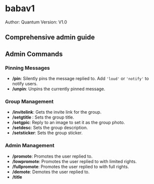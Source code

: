 # babav1

Author: Quantum
Version: V1.0

Comprehensive admin guide
---

## Admin Commands

### Pinning Messages
- **/pin**: Silently pins the message replied to. Add `'loud'` or `'notify'` to notify users.
- **/unpin**: Unpins the currently pinned message.

### Group Management
- **/invitelink**: Gets the invite link for the group.
- **/setgtitle <text>**: Sets the group title.
- **/setgpic**: Reply to an image to set it as the group photo.
- **/setdesc**: Sets the group description.
- **/setsticker**: Sets the group sticker.

### Admin Management
- **/promote**: Promotes the user replied to.
- **/lowpromote**: Promotes the user replied to with limited rights.
- **/fullpromote**: Promotes the user replied to with full rights.
- **/demote**: Demotes the user replied to.
- **/title <title here>**: Sets a custom title for an admin promoted by the bot.
- **/admincache**: Force refreshes the admins list.

### Message Management
- **/del**: Deletes the message you replied to.
- **/purge**: Deletes all messages between this and the replied-to message.
- **/purge <integer X>**: Deletes the replied message and X messages following it.
- **/spurge**: Deletes all messages between this and the replied-to message.

---

## Approval Commands

### Approving Users
- **/approval**: Checks a user's approval status in this chat.
- **/approve**: Approves a user, exempting them from locks, blacklists, and antiflood.
- **/unapprove**: Unapproves a user, subjecting them to locks, blacklists, and antiflood again.
- **/approved**: Lists all approved users.
- **/unapproveall**: Unapproves all users in a chat (cannot be undone).

---

## Ban Commands

### User Management
- **/kickme**: Kicks the user who issued the command.

### Admin Only
- **/ban <userhandle>**: Bans a user (via handle or reply).
- **/sban <userhandle>**: Silently bans a user, deleting the command and replied message without replying.
- **/tban <userhandle> x(m/h/d)**: Bans a user for `x` time (minutes, hours, days).
- **/unban <userhandle>**: Unbans a user (via handle or reply).
- **/kick <userhandle>**: Kicks a user out of the group (via handle or reply).

---

## Blacklist Commands

### Managing Blacklists
- **/blacklist**: View the current blacklisted words.

### Admin Only
- **/addblacklist <triggers>**: Adds a trigger to the blacklist. Each line is considered one trigger.
- **/unblacklist <triggers>**: Removes triggers from the blacklist. Each line is considered one trigger.
- **/blacklistmode <off/del/warn/ban/kick/mute/tban/tmute>**: Sets the action to perform when someone sends blacklisted words.

---

## Blue Text Cleaner

### Cleaning Commands
- **/cleanblue <on/off/yes/no>**: Cleans commands after sending.
- **/ignoreblue <word>**: Prevents auto-cleaning of the command.
- **/unignoreblue <word>**: Removes the prevention of auto-cleaning of the command.
- **/listblue**: Lists currently whitelisted commands.

---

## Connection Commands

### Managing Connections
- **/connect**: Connects to chat (can be done in a group by /connect or /connect <chat ID> in PM).
- **/connection**: Lists connected chats.
- **/disconnect**: Disconnects from a chat.
- **/helpconnect**: Lists available commands that can be used remotely.

### Admin Only
- **/allowconnect <yes/no>**: Allows a user to connect to a chat.

---

## Filter Commands

### Managing Filters
- **/filters**: Lists all active filters saved in the chat.

### Admin Only
- **/filter <keyword> <reply message>**: Adds a filter to this chat. The bot will reply with the message whenever the keyword is mentioned.
- **/stop <filter keyword>**: Stops that filter.
- **/removeallfilters**: Removes all chat filters at once.

---

## Disable Commands

### Checking and Managing Commands
- **/cmds**: Checks the current status of disabled commands.

### Admin Only
- **/enable <cmd name>**: Enables that command.
- **/disable <cmd name>**: Disables that command.
- **/enablemodule <module name>**: Enables all commands in that module.
- **/disablemodule <module name>**: Disables all commands in that module.
- **/listcmds**: Lists all possible toggleable commands.

---

## Developer Commands

### Special Access Commands
- **/sudolist**: Lists all special users.
- **/supportlist**: Lists all support users.
- **/tigers**: Lists all tiger users.
- **/wolves**: Lists all wolf users.
- **/devlist**: Lists all developer users.
- **/snipe <chatID> <string>**: Sends a message to a specific chat.

### Ping and Broadcast
- **/ping**: Gets the ping time of the bot to the Telegram server.
- **/broadcastusers or /buser**: Broadcasts to all users.
- **/broadcastgroups or /bchat**: Broadcasts to all groups.

---

## Evaluation Commands

### Owner Commands
- **/eval**: Evaluates simple code.
- **/ex**: Executes code.
- **/clear**: Runs clear command.
- **/unbanall**: Unbans all members.
- **/unmuteall**: Unmutes all members.
- **/users**: Gets the group users list.

---

## Federation Commands

### Managing Federations
- **/fedownerhelp**: Provides help for federation creation and owner-only commands.
- **/fedadminhelp**: Provides help for federation administration commands.
- **/feduserhelp**: Provides help for commands anyone can use.

---

### Anti-Flood Control

**Purpose:** Prevent users from sending too many messages in a row.

- **/flood**: Get the current flood control setting.
- **Admins Only:**
  - **/setflood <int/'no'/'off'>**: Enable or disable flood control. Example: `/setflood 10`
  - **/setfloodmode <ban/kick/mute/tban/tmute> <value>**: Action to perform when flood limit is exceeded. Example values:
    - `5m` = 5 minutes
    - `6h` = 6 hours
    - `3d` = 3 days
    - `1w` = 1 week

---

### Force Subscribe

**Purpose:** Mute members who are not subscribed to your channel until they subscribe.

- **Setup:**
  - [Add me in your group as admin](https://t.me/{BOT_USERNAME}?startgroup=new)
  - [Add me in your channel as admin](https://t.me/{BOT_USERNAME}?startgroup=new)
- **Commands:**
  - **/fsub <channel username>**: Turn on and set up the channel.
  - **/fsub off**: Turn off force subscribe.

---

### Locks

**Purpose:** Restrict certain types of messages in the chat.

- **/locktypes**: List all possible lock types.
- **Admins Only:**
  - **/lock <type>**: Lock items of a certain type.
  - **/unlock <type>**: Unlock items of a certain type.
  - **/locks**: Show the current list of locks in the chat.

---

### Log Channel

**Purpose:** Set up a log channel for admin actions.

- **Admins Only:**
  - **/logchannel**: Get log channel info.
  - **/setlog**: Set the log channel.
  - **/unsetlog**: Unset the log channel.

---

### Mute

**Purpose:** Silence users in the chat.

- **Admins Only:**
  - **/mute <userhandle>**: Silence a user.
  - **/tmute <userhandle> x(m/h/d)**: Mute a user for a specific time.
  - **/unmute <userhandle>**: Unmute a user.
  - **/dmute <userhandle>**: Silence a user.

---

### Night Mode

**Purpose:** Automatically close and open chats to prevent night spam.

- **Admins Only:**
  - **/nightmode**: Add group to night mode chats.
  - **/rmnight**: Remove group from night mode chats.

---

### Notes

**Purpose:** Save and retrieve notes in the chat.

- **/get <notename>**: Get the note with this name.
- **#<notename>**: Same as /get.
- **/notes** or **/saved**: List all saved notes.
- **/number**: Retrieve the note by its number in the list.
- **Admins Only:**
  - **/save <notename> <notedata>**: Save note data with this name.
  - **/clear <notename>**: Clear note with this name.
  - **/removeallnotes**: Remove all notes from the group.

---

### Tag All

**Purpose:** Mention all members in the group.

- **Admins Only:**
  - **/tagall** or **@all**: Mention all members in the group.

---

### Warnings

**Purpose:** Warn users and manage warnings.

- **/warns <userhandle>**: Get a user's number and reason for warnings.
- **/warnlist**: List all current warning filters.
- **Admins Only:**
  - **/warn <userhandle>**: Warn a user.
  - **/dwarn <userhandle>**: Warn a user and delete the message.
  - **/resetwarn <userhandle>**: Reset the warnings for a user.
  - **/addwarn <keyword> <reply message>**: Set a warning filter on a keyword.
  - **/nowarn <keyword>**: Stop a warning filter.
  - **/warnlimit <num>**: Set the warning limit.
  - **/strongwarn <on/yes/off/no>**: Set strong warnings.

---

### Welcome Messages

**Purpose:** Manage welcome and goodbye messages.

- **/welcome <on/off>**: Enable/disable welcome messages.
- **/welcome**: Show current welcome settings.
- **/welcome noformat**: Show current welcome settings without formatting.
- **/goodbye**: Same usage and args as `/welcome`.
- **/setwelcome <sometext>**: Set a custom welcome message.
- **/setgoodbye <sometext>**: Set a custom goodbye message.
- **/resetwelcome**: Reset to the default welcome message.
- **/resetgoodbye**: Reset to the default goodbye message.
- **/cleanwelcome <on/off>**: Delete the previous welcome message to avoid spamming.
- **/welcomemutehelp**: Information about welcome mutes.
- **/cleanservice <on/off>**: Delete Telegram's welcome/left service messages.
- **/welcomehelp**: View more formatting information for custom welcome/goodbye messages.

---

### Zombie Accounts

**Purpose:** Remove deleted accounts from the group.

- **/zombies**: Start searching for deleted accounts in the group.
- **/zombies clean**: Remove the deleted accounts from the group.

---
